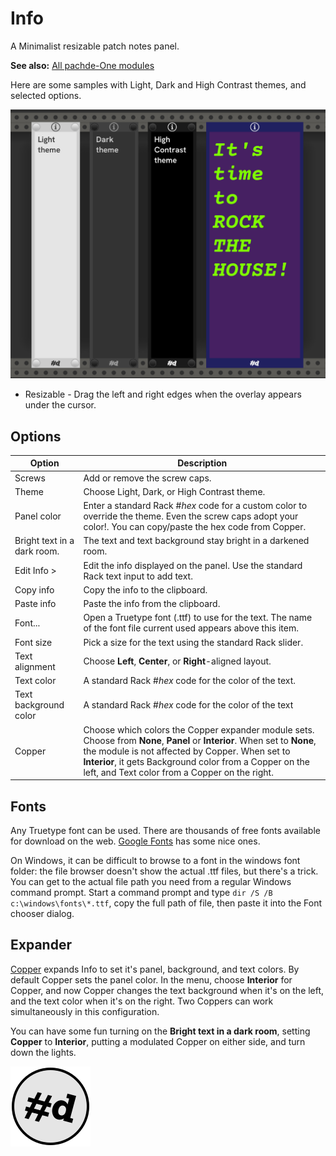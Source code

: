 # Info

A Minimalist resizable patch notes panel.

**See also:** [All pachde-One modules](index.md)

Here are some samples with Light, Dark and High Contrast themes, and selected options.

![Info panel with themes and menu](Info.png)

- Resizable - Drag the left and right edges when the overlay appears under the cursor.

## Options

| Option | Description |
| -- | -- |
| Screws | Add or remove the screw caps. |
| Theme | Choose Light, Dark, or High Contrast theme. |
| Panel color | Enter a standard Rack #_hex_ code for a custom color to override the theme. Even the screw caps adopt your color!. You can copy/paste the hex code from Copper. |
| Bright text in a dark room. | The text and text background stay bright in a darkened room. |
| Edit Info > | Edit the info displayed on the panel. Use the standard Rack text input to add text. |
| Copy info | Copy the info to the clipboard. |
| Paste info | Paste the info from the clipboard. |
| Font... | Open a Truetype font (.ttf) to use for the text. The name of the font file current used appears above this item. |
| Font size | Pick a size for the text using the standard Rack slider. |
| Text alignment | Choose **Left**, **Center**, or **Right**-aligned layout. |
| Text color  | A standard Rack #_hex_ code for the color of the text. |
| Text background color  | A standard Rack #_hex_ code for the color of the text|
| Copper | Choose which colors the Copper expander module sets. Choose from **None**, **Panel** or **Interior**. When set to **None**, the module is not affected by Copper. When set to **Interior**, it gets Background color from a Copper on the left, and Text color from a Copper on the right. |

## Fonts

Any Truetype font can be used. There are thousands of free fonts available for download on the web.
[Google Fonts](https://fonts.google.com/) has some nice ones.

On Windows, it can be difficult to browse to a font in the windows font folder:
the file browser doesn't show the actual .ttf files, but there's a trick.
You can get to the actual file path you need from a regular Windows command prompt.
Start a command prompt and type `dir /S /B c:\windows\fonts\*.ttf`, copy the full path of file,
then paste it into the Font chooser dialog.

## Expander

[Copper](Copper.md) expands Info to set it's panel, background, and text colors.
By default Copper sets the panel color.
In the menu, choose **Interior** for Copper, and now Copper changes the text background when it's on the left, and the text color when it's on the right.
Two Coppers can work simultaneously in this configuration.

You can have some fun turning on the **Bright text in a dark room**, setting **Copper** to **Interior**, putting a modulated Copper on either side, and turn down the lights.

![pachde (#d) Logo](Logo.svg)
